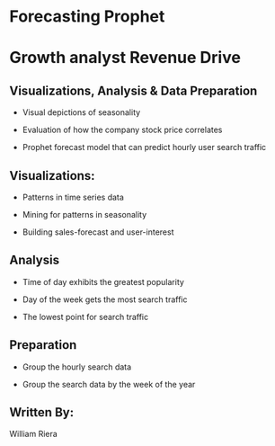 # Forecasting Prophet

# Growth analyst  Revenue Drive 

 
## Visualizations, Analysis & Data Preparation

* Visual depictions of seasonality

* Evaluation of how the company stock price correlates

* Prophet forecast model that can predict hourly user search traffic


##  Visualizations:

* Patterns in time series data

* Mining for patterns in seasonality

* Building sales-forecast and user-interest

## Analysis

* Time of day exhibits the greatest popularity

* Day of the week gets the most search traffic

* The lowest point for search traffic


##  Preparation

* Group the hourly search data

* Group the search data by the week of the year

## Written By: 
William Riera
